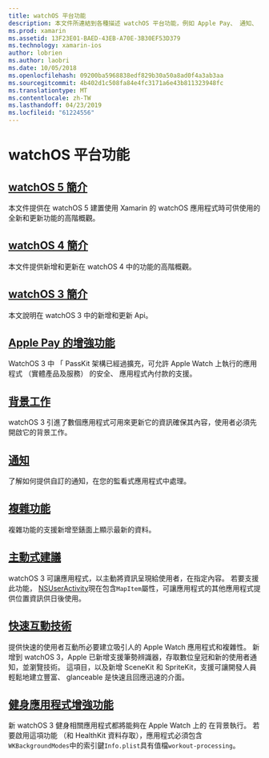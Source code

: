 ```yaml
---
title: watchOS 平台功能
description: 本文件所連結到各種描述 watchOS 平台功能，例如 Apple Pay、 通知、 複雜性、 主動式建議、 健身應用程式，和更多功能的輔助線。
ms.prod: xamarin
ms.assetid: 13F23E01-BAED-43EB-A70E-3B30EF53D379
ms.technology: xamarin-ios
author: lobrien
ms.author: laobri
ms.date: 10/05/2018
ms.openlocfilehash: 09200ba5968838edf829b30a50a8ad0f4a3ab3aa
ms.sourcegitcommit: 4b402d1c508fa84e4fc3171a6e43b811323948fc
ms.translationtype: MT
ms.contentlocale: zh-TW
ms.lasthandoff: 04/23/2019
ms.locfileid: "61224556"
---
```

# <a name="watchos-platform-features"></a>watchOS 平台功能

## <a name="introduction-to-watchos-5introduction-to-watchos5indexmd"></a>[watchOS 5 簡介](introduction-to-watchos5/index.md)

本文件提供在 watchOS 5 建置使用 Xamarin 的 watchOS 應用程式時可供使用的全新和更新功能的高階概觀。

## <a name="introduction-to-watchos-4introduction-to-watchos4md"></a>[watchOS 4 簡介](introduction-to-watchos4.md)

本文件提供新增和更新在 watchOS 4 中的功能的高階概觀。

## <a name="introduction-to-watchos-3introduction-to-watchos3indexmd"></a>[watchOS 3 簡介](introduction-to-watchos3/index.md)

本文說明在 watchOS 3 中的新增和更新 Api。

## <a name="apple-pay-enhancementsioswatchosplatformapple-paymd"></a>[Apple Pay 的增強功能](~/ios/watchos/platform/apple-pay.md)

WatchOS 3 中 「 PassKit 架構已經過擴充，可允許 Apple Watch 上執行的應用程式 （實體產品及服務） 的安全、 應用程式內付款的支援。

## <a name="background-tasksioswatchosplatformbackground-tasksmd"></a>[背景工作](~/ios/watchos/platform/background-tasks.md)

watchOS 3 引進了數個應用程式可用來更新它的資訊確保其內容，使用者必須先開啟它的背景工作。

## <a name="notificationsnotificationsmd"></a>[通知](notifications.md)

了解如何提供自訂的通知，在您的監看式應用程式中處理。

## <a name="complicationscomplicationsmd"></a>[複雜功能](complications.md)

複雜功能的支援新增至錶面上顯示最新的資料。

## <a name="proactive-suggestionsioswatchosplatformproactive-suggestionsmd"></a>[主動式建議](~/ios/watchos/platform/proactive-suggestions.md)

watchOS 3 可讓應用程式，以主動將資訊呈現給使用者，在指定內容。 若要支援此功能， [NSUserActivity](https://developer.apple.com/reference/foundation/nsuseractivity)現在包含`MapItem`屬性，可讓應用程式的其他應用程式提供位置資訊供日後使用。

## <a name="quick-interaction-techniquesioswatchosplatformquick-interaction-techniquesmd"></a>[快速互動技術](~/ios/watchos/platform/quick-interaction-techniques.md)

提供快速的使用者互動所必要建立吸引人的 Apple Watch 應用程式和複雜性。 新增到 watchOS 3，Apple 已新增支援筆勢辨識器，存取數位皇冠和新的使用者通知，並瀏覽技術。 這項目，以及新增 SceneKit 和 SpriteKit，支援可讓開發人員輕鬆地建立豐富、 glanceable 是快速且回應迅速的介面。

## <a name="workout-app-enhancementsioswatchosplatformworkout-appsmd"></a>[健身應用程式增強功能](~/ios/watchos/platform/workout-apps.md)

新 watchOS 3 健身相關應用程式都將能夠在 Apple Watch 上的 在背景執行。 若要啟用這項功能 （和 HealthKit 資料存取），應用程式必須包含`WKBackgroundModes`中的索引鍵`Info.plist`具有值檔`workout-processing`。
